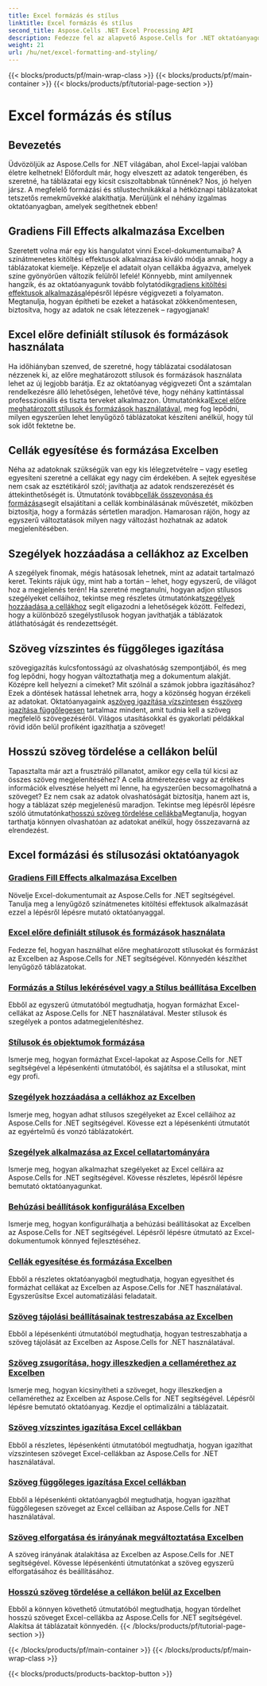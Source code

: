 ```yaml
---
title: Excel formázás és stílus
linktitle: Excel formázás és stílus
second_title: Aspose.Cells .NET Excel Processing API
description: Fedezze fel az alapvető Aspose.Cells for .NET oktatóanyagokat az Excel formázásáról és stílusáról. Emelje fel táblázatait gyakorlatias, lépésről lépésre ismertetett útmutatókkal.
weight: 21
url: /hu/net/excel-formatting-and-styling/
---
```


{{< blocks/products/pf/main-wrap-class >}}
{{< blocks/products/pf/main-container >}}
{{< blocks/products/pf/tutorial-page-section >}}

# Excel formázás és stílus

## Bevezetés

Üdvözöljük az Aspose.Cells for .NET világában, ahol Excel-lapjai valóban életre kelhetnek! Előfordult már, hogy elveszett az adatok tengerében, és szeretné, ha táblázatai egy kicsit csiszoltabbnak tűnnének? Nos, jó helyen jársz. A megfelelő formázási és stílustechnikákkal a hétköznapi táblázatokat tetszetős remekművekké alakíthatja. Merüljünk el néhány izgalmas oktatóanyagban, amelyek segíthetnek ebben!

## Gradiens Fill Effects alkalmazása Excelben

 Szeretett volna már egy kis hangulatot vinni Excel-dokumentumaiba? A színátmenetes kitöltési effektusok alkalmazása kiváló módja annak, hogy a táblázatokat kiemelje. Képzelje el adatait olyan cellákba ágyazva, amelyek színe gyönyörűen változik felülről lefelé! Könnyebb, mint amilyennek hangzik, és az oktatóanyagunk tovább folytatódik[gradiens kitöltési effektusok alkalmazása](./applying-gradient-fill-effects/)lépésről lépésre végigvezeti a folyamaton. Megtanulja, hogyan építheti be ezeket a hatásokat zökkenőmentesen, biztosítva, hogy az adatok ne csak létezzenek – ragyogjanak!

## Excel előre definiált stílusok és formázások használata

 Ha időhiányban szenved, de szeretné, hogy táblázatai csodálatosan nézzenek ki, az előre meghatározott stílusok és formázások használata lehet az új legjobb barátja. Ez az oktatóanyag végigvezeti Önt a számtalan rendelkezésre álló lehetőségen, lehetővé téve, hogy néhány kattintással professzionális és tiszta terveket alkalmazzon. Útmutatónkkal[Excel előre meghatározott stílusok és formázások használatával](./using-excel-predefined-styles-and-formatting/), meg fog lepődni, milyen egyszerűen lehet lenyűgöző táblázatokat készíteni anélkül, hogy túl sok időt fektetne be.

## Cellák egyesítése és formázása Excelben

 Néha az adatoknak szükségük van egy kis lélegzetvételre – vagy esetleg egyesíteni szeretné a cellákat egy nagy cím érdekében. A sejtek egyesítése nem csak az esztétikáról szól; javíthatja az adatok rendszerezését és áttekinthetőségét is. Útmutatónk tovább[cellák összevonása és formázása](./merging-cells-and-formatting/)segít elsajátítani a cellák kombinálásának művészetét, miközben biztosítja, hogy a formázás sértetlen maradjon. Hamarosan rájön, hogy az egyszerű változtatások milyen nagy változást hozhatnak az adatok megjelenítésében. 

## Szegélyek hozzáadása a cellákhoz az Excelben

 A szegélyek finomak, mégis hatásosak lehetnek, mint az adatait tartalmazó keret. Tekints rájuk úgy, mint hab a tortán – lehet, hogy egyszerű, de világot hoz a megjelenés terén! Ha szeretné megtanulni, hogyan adjon stílusos szegélyeket celláihoz, tekintse meg részletes útmutatónkat[szegélyek hozzáadása a cellákhoz](./adding-borders-to-cells/) segít eligazodni a lehetőségek között. Felfedezi, hogy a különböző szegélystílusok hogyan javíthatják a táblázatok átláthatóságát és rendezettségét.

## Szöveg vízszintes és függőleges igazítása

 szövegigazítás kulcsfontosságú az olvashatóság szempontjából, és meg fog lepődni, hogy hogyan változtathatja meg a dokumentum alakját. Középre kell helyezni a címeket? Mit szólnál a számok jobbra igazításához? Ezek a döntések hatással lehetnek arra, hogy a közönség hogyan érzékeli az adatokat. Oktatóanyagaink a[szöveg igazítása vízszintesen](./aligning-text-horizontally/) és[szöveg igazítása függőlegesen](./aligning-text-vertically/) tartalmaz mindent, amit tudnia kell a szöveg megfelelő szövegezéséről. Világos utasításokkal és gyakorlati példákkal rövid időn belül profiként igazíthatja a szöveget!

## Hosszú szöveg tördelése a cellákon belül

 Tapasztalta már azt a frusztráló pillanatot, amikor egy cella túl kicsi az összes szöveg megjelenítéséhez? A cella átméretezése vagy az értékes információk elvesztése helyett mi lenne, ha egyszerűen becsomagolhatná a szöveget? Ez nem csak az adatok olvashatóságát biztosítja, hanem azt is, hogy a táblázat szép megjelenésű maradjon. Tekintse meg lépésről lépésre szóló útmutatónkat[hosszú szöveg tördelése cellákba](./wrapping-long-text-within-cells/)Megtanulja, hogyan tarthatja könnyen olvashatóan az adatokat anélkül, hogy összezavarná az elrendezést.

## Excel formázási és stílusozási oktatóanyagok
### [Gradiens Fill Effects alkalmazása Excelben](./applying-gradient-fill-effects/)
Növelje Excel-dokumentumait az Aspose.Cells for .NET segítségével. Tanulja meg a lenyűgöző színátmenetes kitöltési effektusok alkalmazását ezzel a lépésről lépésre mutató oktatóanyaggal.
### [Excel előre definiált stílusok és formázások használata](./using-excel-predefined-styles-and-formatting/)
Fedezze fel, hogyan használhat előre meghatározott stílusokat és formázást az Excelben az Aspose.Cells for .NET segítségével. Könnyedén készíthet lenyűgöző táblázatokat.
### [Formázás a Stílus lekérésével vagy a Stílus beállítása Excelben](./formatting-with-get-style-or-set-style/)
Ebből az egyszerű útmutatóból megtudhatja, hogyan formázhat Excel-cellákat az Aspose.Cells for .NET használatával. Mester stílusok és szegélyek a pontos adatmegjelenítéshez.
### [Stílusok és objektumok formázása](./working-with-styles-and-formatting-objects/)
Ismerje meg, hogyan formázhat Excel-lapokat az Aspose.Cells for .NET segítségével a lépésenkénti útmutatóból, és sajátítsa el a stílusokat, mint egy profi.
### [Szegélyek hozzáadása a cellákhoz az Excelben](./adding-borders-to-cells/)
Ismerje meg, hogyan adhat stílusos szegélyeket az Excel celláihoz az Aspose.Cells for .NET segítségével. Kövesse ezt a lépésenkénti útmutatót az egyértelmű és vonzó táblázatokért.
### [Szegélyek alkalmazása az Excel cellatartományára](./applying-borders-to-range-of-cells/)
Ismerje meg, hogyan alkalmazhat szegélyeket az Excel celláira az Aspose.Cells for .NET segítségével. Kövesse részletes, lépésről lépésre bemutató oktatóanyagunkat.
### [Behúzási beállítások konfigurálása Excelben](./configuring-indentation-settings/)
Ismerje meg, hogyan konfigurálhatja a behúzási beállításokat az Excelben az Aspose.Cells for .NET segítségével. Lépésről lépésre útmutató az Excel-dokumentumok könnyed fejlesztéséhez.
### [Cellák egyesítése és formázása Excelben](./merging-cells-and-formatting/)
Ebből a részletes oktatóanyagból megtudhatja, hogyan egyesíthet és formázhat cellákat az Excelben az Aspose.Cells for .NET használatával. Egyszerűsítse Excel automatizálási feladatait.
### [Szöveg tájolási beállításainak testreszabása az Excelben](./customizing-orientation-settings-for-text/)
Ebből a lépésenkénti útmutatóból megtudhatja, hogyan testreszabhatja a szöveg tájolását az Excelben az Aspose.Cells for .NET használatával.
### [Szöveg zsugorítása, hogy illeszkedjen a cellamérethez az Excelben](./shrinking-text-to-fit-cell-size/)
Ismerje meg, hogyan kicsinyítheti a szöveget, hogy illeszkedjen a cellamérethez az Excelben az Aspose.Cells for .NET segítségével. Lépésről lépésre bemutató oktatóanyag. Kezdje el optimalizálni a táblázatait.
### [Szöveg vízszintes igazítása Excel cellákban](./aligning-text-horizontally/)
Ebből a részletes, lépésenkénti útmutatóból megtudhatja, hogyan igazíthat vízszintesen szöveget Excel-cellákban az Aspose.Cells for .NET használatával.
### [Szöveg függőleges igazítása Excel cellákban](./aligning-text-vertically/)
Ebből a lépésenkénti oktatóanyagból megtudhatja, hogyan igazíthat függőlegesen szöveget az Excel celláiban az Aspose.Cells for .NET használatával.
### [Szöveg elforgatása és irányának megváltoztatása Excelben](./rotating-and-changing-text-direction/)
A szöveg irányának átalakítása az Excelben az Aspose.Cells for .NET segítségével. Kövesse lépésenkénti útmutatónkat a szöveg egyszerű elforgatásához és beállításához.
### [Hosszú szöveg tördelése a cellákon belül az Excelben](./wrapping-long-text-within-cells/)
Ebből a könnyen követhető útmutatóból megtudhatja, hogyan tördelhet hosszú szöveget Excel-cellákba az Aspose.Cells for .NET segítségével. Alakítsa át táblázatait könnyedén.
{{< /blocks/products/pf/tutorial-page-section >}}

{{< /blocks/products/pf/main-container >}}
{{< /blocks/products/pf/main-wrap-class >}}

{{< blocks/products/products-backtop-button >}}
